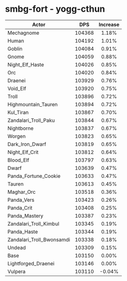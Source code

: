 # smbg-fort - yogg-cthun
| Actor | DPS | Increase |
|---|:---:|:---:|
|Mechagnome|104368|1.18%|
|Human|104192|1.01%|
|Goblin|104084|0.91%|
|Gnome|104059|0.88%|
|Night_Elf_Haste|104026|0.85%|
|Orc|104020|0.84%|
|Draenei|103929|0.76%|
|Void_Elf|103920|0.75%|
|Troll|103896|0.72%|
|Highmountain_Tauren|103894|0.72%|
|Kul_Tiran|103867|0.70%|
|Zandalari_Troll_Paku|103844|0.67%|
|Nightborne|103837|0.67%|
|Worgen|103823|0.65%|
|Dark_Iron_Dwarf|103819|0.65%|
|Night_Elf_Crit|103812|0.64%|
|Blood_Elf|103797|0.63%|
|Dwarf|103639|0.47%|
|Panda_Fortune_Cookie|103633|0.47%|
|Tauren|103613|0.45%|
|Maghar_Orc|103518|0.36%|
|Panda_Vers|103423|0.26%|
|Panda_Crit|103408|0.25%|
|Panda_Mastery|103387|0.23%|
|Zandalari_Troll_Kimbul|103345|0.19%|
|Panda_Haste|103344|0.19%|
|Zandalari_Troll_Bwonsamdi|103338|0.18%|
|Undead|103309|0.15%|
|Base|103150|0.00%|
|Lightforged_Draenei|103146|0.00%|
|Vulpera|103110|-0.04%|

